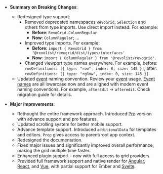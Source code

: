 -   **Summary on Breaking Changes**:

    -   Redesigned type support:
        -   Removed deprecated namespaces `RevoGrid`, `Selection` and others from type imports. Use direct import instead. For example:
            -   **Before**: `RevoGrid.ColumnRegular`
            -   **Now**: `ColumnRegular`;
                ...
        -   Improved type imports. For example:
            -   **Before**: `import { RevoGrid } from '@revolist/revogrid/dist/types/interfaces'`
            -   **Now**: `import { ColumnRegular } from '@revolist/revogrid'`.
        -   Changed viewport type names everywhere. For example, before: `rowDefinitions: [{ type: "row", index: 0, size: 145 }]`, after: `rowDefinitions: [{ type: "rgRow", index: 0, size: 145 }]`.
    -   Updated [event](./api/revoGrid.md#Events) naming convention. Review your [event](./api/revoGrid.md#Events) usage. [Event names](./api/revoGrid.md#Events) are all lowercase now and are aligned with modern event naming conventions. For example, `afterEdit` -> `afteredit`. Check migration guide for details.

-   **Major improvements**:

    -   Rethought the entire framework approach. Introduced [Pro](/pro/) version with advance support and pro features.
    -   Updated scrolling system for better mobile support.
    -   Advance template support. Introduced `additionalData` for templates and editors. `Prop` gives access to parent/root app context.
    -   Redesigned the documentation.
    -   Fixed major issues and significantly improved overall performance, making the grid multiple time faster.
    -   Enhanced plugin support - now with full access to grid providers.
    -   Provided full framework support and native render for [Angular](./angular/), [React](./react/), and [Vue](./vue3/), with partial support for Ember and [Svelte](./svelte/).
